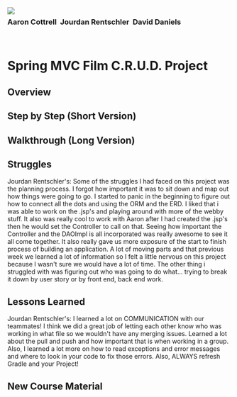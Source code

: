 <img align="left" src="http://skilldistillery.com/downloads/sd_logo.jpg">

### Aaron Cottrell &nbsp;Jourdan Rentschler &nbsp;David Daniels
<br>

# Spring MVC Film C.R.U.D. Project

## Overview


## Step by Step (Short Version)


## Walkthrough (Long Version)


## Struggles
Jourdan Rentschler's:
Some of the struggles I had faced on this project was the planning process.
I forgot how important it was to sit down and map out how things were going to go.
I started to panic in the beginning to figure out how to connect all the dots and using the ORM and the ERD.
I liked that i was able to work on the .jsp's and playing around with more of the webby stuff.
It also was really cool to work with Aaron after I had created the .jsp's then he would set the Controller to call on that.
Seeing how important the Controller and the DAOImpl is all incorporated was really awesome to see it all come together.
It also really gave us more exposure of the start to finish process of building an application. A lot of moving parts and that previous week we learned a lot of information so I felt a little nervous on this project because I wasn't sure we would have a lot of time. The other thing i struggled with was figuring out who was going to do what... trying to break it down by user story or by front end, back end work.


## Lessons Learned
Jourdan Rentschler's:
I learned a lot on COMMUNICATION with our teammates! I think we did a great job of letting each other know who was working in what file so we wouldn't have any merging issues. Learned a lot about the pull and push and how important that is when working in a group. Also, I learned a lot more on how to read exceptions and error messages and where to look in your code to fix those errors. Also, ALWAYS refresh Gradle and your Project! 


## New Course Material
